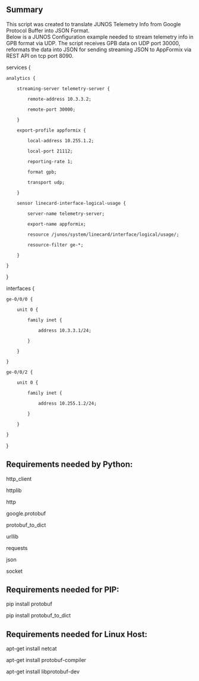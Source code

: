 ## Summary

This script was created to translate JUNOS Telemetry Info from Google Protocol Buffer into JSON Format.  
Below is a JUNOS Configuration example needed to stream telemetry info in GPB format via UDP.  The script receives GPB data on UDP port 30000, reformats the data into JSON for sending streaming JSON to AppFormix via REST API on tcp port 8090.

services {

    analytics {
    
        streaming-server telemetry-server {
        
            remote-address 10.3.3.2;
            
            remote-port 30000;
            
        }
        
        export-profile appformix {
        
            local-address 10.255.1.2;
            
            local-port 21112;
            
            reporting-rate 1;
            
            format gpb;
            
            transport udp;
            
        }
        
        sensor linecard-interface-logical-usage {
        
            server-name telemetry-server;
            
            export-name appformix;
            
            resource /junos/system/linecard/interface/logical/usage/;
            
            resource-filter ge-*;
            
        }
        
    }
    
}

interfaces {

    ge-0/0/0 {
    
        unit 0 {
        
            family inet {
            
                address 10.3.3.1/24;
                
            }
            
        }
        
    }
    
    ge-0/0/2 {
    
        unit 0 {
        
            family inet {
            
                address 10.255.1.2/24;
                
            }
            
        }
        
    }
    
}


## Requirements needed by Python:
http_client

httplib

http

google.protobuf

protobuf_to_dict

urllib

requests

json

socket

## Requirements needed for PIP:

pip install protobuf

pip install protobuf_to_dict

## Requirements needed for Linux Host:

apt-get install netcat

apt-get install protobuf-compiler

apt-get install libprotobuf-dev

